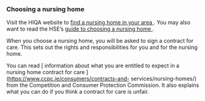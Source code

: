 ###  **Choosing a nursing home**

Visit the HIQA website to [ find a nursing home in your area
](https://www.hiqa.ie/areas-we-work/find-a-centre/map) . You may also want to
read the HSE’s [ guide to choosing a nursing home
](http://www.hse.ie/eng/services/list/4/olderpeople/residentialcare/Nursinghomechecklist.pdf)
.

When you choose a nursing home, you will be asked to sign a contract for care.
This sets out the rights and responsibilities for you and for the nursing
home.

You can read [ information about what you are entitled to expect in a nursing
home contract for care ](https://www.ccpc.ie/consumers/contracts-and-
services/nursing-homes/) from the Competition and Consumer Protection
Commission. It also explains what you can do if you think a contract for care
is unfair.
